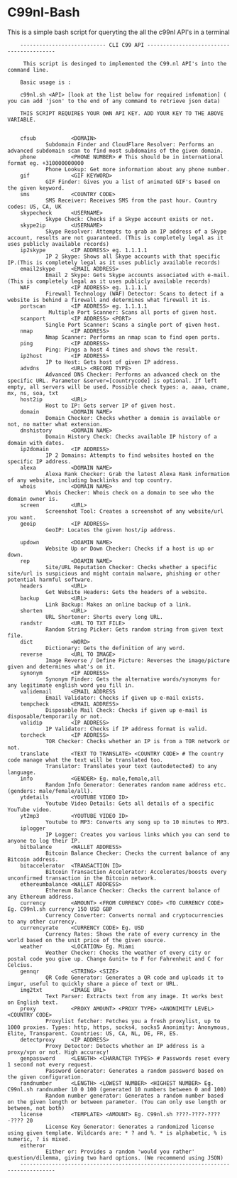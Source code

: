 # C99nl-Bash
This is a simple bash script for queryting the all the c99nl API's in a terminal


        --------------------------- CLI C99 API -----------------------------------------

         This script is desinged to implemented the C99.nl API's into the command line.

        Basic usage is :

        c99nl.sh <API> [look at the list below for required infomation] ( you can add 'json' to the end of any command to retrieve json data)

        THIS SCRIPT REQUIRES YOUR OWN API KEY. ADD YOUR KEY TO THE ABOVE VARIABLE.


        cfsub           <DOMAIN>
                Subdomain Finder and CloudFlare Resolver: Performs an advanced subdomain scan to find most subdomains of the given domain.
        phone           <PHONE NUMBER> # This should be in international format eg. +310000000000
                Phone Lookup: Get more information about any phone number.
        gif             <GIF KEYWORD>
                GIF Finder: Gives you a list of animated GIF's based on the given keyword.
        sms             <COUNTRY CODE>
                SMS Receiver: Receives SMS from the past hour. Country codes: US, CA, UK
        skypecheck      <USERNAME>
                Skype Check: Checks if a Skype account exists or not.
        skype2ip        <USERNAME>
                Skype Resolver: Attempts to grab an IP address of a Skype account, results are not guaranteed. (This is completely legal as it uses publicly available records)
        ip2skype        <IP ADDRESS> eg. 1.1.1.1
                IP 2 Skype: Shows all Skype accounts with that specific IP.(This is completely legal as it uses publicly available records)
        email2skype     <EMAIL ADDRESS>
                Email 2 Skype: Gets Skype accounts associated with e-mail.(This is completely legal as it uses publicly available records)
        WAF             <IP ADDRESS> eg. 1.1.1.1
                Firewall Technology (WAF) Detector: Scans to detect if a website is behind a firewall and determines what firewall it is.
        portscan        <IP ADDRESS> eg. 1.1.1.1
                 Multiple Port Scanner: Scans all ports of given host.
        scanport        <IP ADDRESS> <PORT>
                Single Port Scanner: Scans a single port of given host.
        nmap            <IP ADDRESS>
                Nmap Scanner: Performs an nmap scan to find open ports.
        ping            <IP ADDRESS>
                Ping: Pings a host 4 times and shows the result.
        ip2host         <IP ADDRESS>
                IP to Host: Gets host of given IP address.
        advdns          <URL> <RECORD TYPE>
                Advanced DNS Checker: Performs an advanced check on the specific URL. Parameter &server=[countrycode] is optional. If left empty, all servers will be used. Possible check types: a, aaaa, cname, mx, ns, soa, txt
        host2ip         <URL>
                Host to IP: Gets server IP of given host.
        domain          <DOMAIN NAME>
                Domain Checker: Checks whether a domain is available or not, no matter what extension.
        dnshistory      <DOMAIN NAME>
                Domain History Check: Checks available IP history of a domain with dates.
        ip2domain       <IP ADDRESS>
                IP 2 Domains: Attempts to find websites hosted on the specific IP address.
        alexa           <DOMAIN NAME>
                Alexa Rank Checker: Grab the latest Alexa Rank information of any website, including backlinks and top country.
        whois           <DOMAIN NAME>
                Whois Checker: Whois check on a domain to see who the domain owner is.
        screen          <URL>
                Screenshot Tool: Creates a screenshot of any website/url you want.
        geoip           <IP ADDRESS>
                GeoIP: Locates the given host/ip address.

        updown          <DOAMIN NAME>
                Website Up or Down Checker: Checks if a host is up or down.
        rep             <DOAMIN NAME>
                Site/URL Reputation Checker: Checks whether a specific site/url is suspicious and might contain malware, phishing or other potential harmful software.
        headers         <URL>
                Get Website Headers: Gets the headers of a website.
        backup          <URL>
                Link Backup: Makes an online backup of a link.
        shorten         <URL>
                URL Shortener: Shorts every long URL.
        randstr         <URL TO TXT FILE>
                Random String Picker: Gets random string from given text file.
        dict            <WORD>
                Dictionary: Gets the definition of any word.
        reverse         <URL TO IMAGE>
                Image Reverse / Define Picture: Reverses the image/picture given and determines what's on it.
        synonym         <IP ADDRESS>
                Synonym Finder: Gets the alternative words/synonyms for any legitimate english word you fill in.
        validemail      <EMAIL ADDRESS
                Email Validator: Checks if given up e-mail exists.
        tempcheck       <EMAIL ADDRESS>
                Disposable Mail Check: Checks if given up e-mail is disposable/temporarily or not.
        validip         <IP ADDRESS>
                IP Validator: Checks if IP address format is valid.
        torcheck        <IP ADDRESS>
                TOR Checker: Checks whether an IP is from a TOR network or not.
        translate       <TEXT TO TRANSLATE> <COUNTRY CODE> # The country code manage what the text will be translated too.
                Translator: Translates your text (autodetected) to any language.
        info            <GENDER> Eg. male,female,all
                Random Info Generator: Generates random name address etc. (genders: male/female/all).
        ytdetails       <YOUTUBE VIDEO ID>
                Youtube Video Details: Gets all details of a specific YouTube video.
        yt2mp3          <YOUTUBE VIDEO ID>
                Youtube to MP3: Converts any song up to 10 minutes to MP3.
        iplogger
                IP Logger: Creates you various links which you can send to anyone to log their IP.
        bitbalance      <WALLET ADDRESS>
                Bitcoin Balance Checker: Checks the current balance of any Bitcoin address.
        bitaccelerator  <TRANSACTION ID>
                Bitcoin Transaction Accelerator: Accelerates/boosts every unconfirmed transaction in the Bitcoin network.
        ethereumbalance <WALLET ADDRESS>
                Ethereum Balance Checker: Checks the current balance of any Ethereum address.
        currency        <AMOUNT> <FROM CURRENCY CODE> <TO CURRENCY CODE> Eg. C99nl.sh currency 150 USD GBP
                Currency Converter: Converts normal and cryptocurrencies to any other currency.
        currencyrate    <CURRENCY CODE> Eg. USD
                Currency Rates: Shows the rate of every currency in the world based on the unit price of the given source.
        weather         <LOCATION> Eg. Miami
                Weather Checker: Checks the weather of every city or postal code you give up. Change &unit= to F for Fahrenheit and C for Celcius.
        gennqr          <STRING> <SIZE>
                QR Code Generator: Generates a QR code and uploads it to imgur, useful to quickly share a piece of text or URL.
        img2txt         <IMAGE URL>
                Text Parser: Extracts text from any image. It works best on English text.
        proxy           <PROXY AMOUNT> <PROXY TYPE> <ANONIMITY LEVEL> <COUNTRY CODE>
                Proxylist fetcher: Fetches you a fresh proxylist, up to 1000 proxies. Types: http, https, socks4, socks5 Anonimity: Anonymous, Elite, Transparent. Countries: US, CA, NL, DE, FR, ES.
        detectproxy     <IP ADDRESS>
                Proxy Detector: Detects whether an IP address is a proxy/vpn or not. High accuracy!
        genpassword     <LENGTH> <CHARACTER TYPES> # Passwords reset every 1 second not every request.
                Password Generator: Generates a random password based on the given configuration.
        randnumber      <LENGTH> <LOWEST NUMBER> <HIGHEST NUMBER> Eg. C99nl.sh randnumber 10 0 100 (generated 10 numbers between 0 and 100)
                Random number generator: Generates a random number based on the given length or between parameter. (You can only use length or between, not both)
        license         <TEMPLATE> <AMOUNT> Eg. C99nl.sh ????-????-????-???? 20
                License Key Generator: Generates a randomized license using given template. Wildcards are: * ? and %. * is alphabetic, % is numeric, ? is mixed.
        eitheror
                Either or: Provides a random 'would you rather' question/dilemma, giving two hard options. (We recommend using JSON)
        ---------------------------------------------------------------------------------


